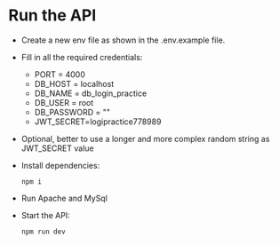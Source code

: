 # Run the API

- Create a new env file as shown in the .env.example file.

- Fill in all the required credentials:

  - PORT = 4000
  - DB_HOST = localhost
  - DB_NAME = db_login_practice
  - DB_USER = root
  - DB_PASSWORD = ""
  - JWT_SECRET=logipractice778989

- Optional, better to use a longer and more complex random string as JWT_SECRET value

- Install dependencies:

  ```
  npm i
  ```

- Run Apache and MySql

- Start the API:
  ```
  npm run dev
  ```
